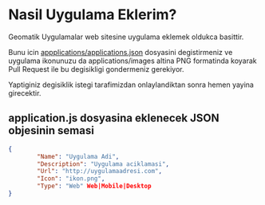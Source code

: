 # Nasil Uygulama Eklerim?

Geomatik Uygulamalar web sitesine uygulama eklemek oldukca basittir.

Bunu icin [appplications/applications.json](https://github.com/Geomates/geomatikuygulamalar/blob/master/src/applications/applications.json) dosyasini degistirmeniz ve uygulama ikonunuzu da applications/images altina PNG formatinda koyarak Pull Request ile bu degisikligi gondermeniz gerekiyor.

Yaptiginiz degisiklik istegi tarafimizdan onlaylandiktan sonra hemen yayina girecektir.

##  application.js dosyasina eklenecek JSON objesinin semasi

```json
{
        "Name": "Uygulama Adi",
        "Description": "Uygulama aciklamasi",
        "Url": "http://uygulamaadresi.com",
        "Icon": "ikon.png",
        "Type": "Web" Web|Mobile|Desktop
}
```
